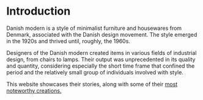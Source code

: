 # Introduction

Danish modern is a style of minimalist furniture and housewares from Denmark, associated with the Danish design movement. The style emerged in the 1920s and thrived until, roughly, the 1960s.

Designers of the Danish modern created items in various fields of industrial design, from chairs to lamps. Their output was unprecedented in its quality and quantity, considering especially the short time frame that confined the period and the relatively small group of individuals involved with style.

This website showcases their stories, along with some of their [most noteworthy creations.](/archive)
